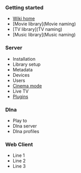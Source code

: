 ### Getting started
* [Wiki home](home)
* [Movie library](Movie naming)
* [TV library](TV naming)
* [Music library](Music naming)

### Server

* Installation
* Library setup
* Metadata
* Devices
* Users
* [Cinema mode](Cinema-Mode)
* Live TV
* [Plugins](Plugins)

### Dlna
* Play to
* Dlna server
* Dlna profiles

### Web Client
* Line 1
* Line 2
* Line 3